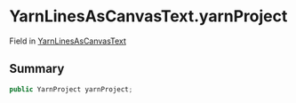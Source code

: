 # YarnLinesAsCanvasText.yarnProject

Field in [YarnLinesAsCanvasText](/docs/api/csharp/yarn.unity.yarnlinesascanvastext.md)

## Summary



```csharp
public YarnProject yarnProject;
```

